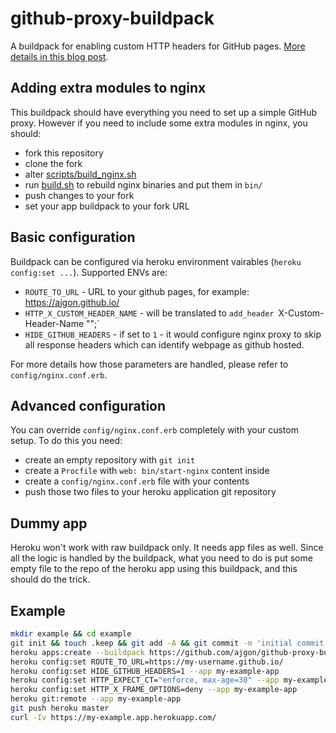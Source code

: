 # github-proxy-buildpack

A buildpack for enabling custom HTTP headers for GitHub pages.
[More details in this blog post](https://www.rzegocki.pl/blog/custom-http-headers-with-github-pages).

## Adding extra modules to nginx

This buildpack should have everything you need to set up a simple GitHub proxy.
However if you need to include some extra modules in nginx, you should:

* fork this repository
* clone the fork
* alter [scripts/build_nginx.sh](scripts/build_nginx.sh)
* run [build.sh](build.sh) to rebuild nginx binaries and put them in `bin/`
* push changes to your fork
* set your app buildpack to your fork URL

## Basic configuration

Buildpack can be configured via heroku environment vairables (`heroku config:set ...`).
Supported ENVs are:

* `ROUTE_TO_URL` - URL to your github pages, for example: https://ajgon.github.io/
* `HTTP_X_CUSTOM_HEADER_NAME` - will be translated to `add_header `X-Custom-Header-Name "<env value>";`
* `HIDE_GITHUB_HEADERS` - if set to `1` - it would configure nginx proxy to skip
  all response headers which can identify webpage as github hosted.

For more details how those parameters are handled, please refer to `config/nginx.conf.erb`.

## Advanced configuration

You can override `config/nginx.conf.erb` completely with your custom setup. To do this you need:

* create an empty repository with `git init`
* create a `Procfile` with `web: bin/start-nginx` content inside
* create a `config/nginx.conf.erb` file with your contents
* push those two files to your heroku application git repository

## Dummy app

Heroku won't work with raw buildpack only. It needs app files as well. Since all
the logic is handled by the buildpack, what you need to do is put some empty
file to the repo of the heroku app using this buildpack, and this should do the trick.

## Example

```bash
mkdir example && cd example
git init && touch .keep && git add -A && git commit -m 'initial commit'
heroku apps:create --buildpack https://github.com/ajgon/github-proxy-buildpack my-example-app
heroku config:set ROUTE_TO_URL=https://my-username.github.io/
heroku config:set HIDE_GITHUB_HEADERS=1 --app my-example-app
heroku config:set HTTP_EXPECT_CT="enforce, max-age=30" --app my-example-app
heroku config:set HTTP_X_FRAME_OPTIONS=deny --app my-example-app
heroku git:remote --app my-example-app
git push heroku master
curl -Iv https://my-example.app.herokuapp.com/

```
